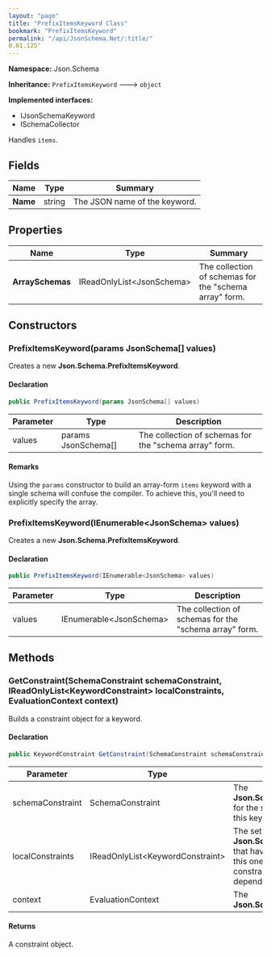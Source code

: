 ```yaml
---
layout: "page"
title: "PrefixItemsKeyword Class"
bookmark: "PrefixItemsKeyword"
permalink: "/api/JsonSchema.Net/:title/"
0.01.125"
---
```

**Namespace:** Json.Schema

**Inheritance:**
`PrefixItemsKeyword`
 🡒 
`object`

**Implemented interfaces:**

- IJsonSchemaKeyword
- ISchemaCollector

Handles `items`.

## Fields

| Name | Type | Summary |
|---|---|---|
| **Name** | string | The JSON name of the keyword. |

## Properties

| Name | Type | Summary |
|---|---|---|
| **ArraySchemas** | IReadOnlyList\<JsonSchema\> | The collection of schemas for the "schema array" form. |

## Constructors

### PrefixItemsKeyword(params JsonSchema[] values)

Creates a new **Json.Schema.PrefixItemsKeyword**.

#### Declaration

```c#
public PrefixItemsKeyword(params JsonSchema[] values)
```

| Parameter | Type | Description |
|---|---|---|
| values | params JsonSchema[] | The collection of schemas for the "schema array" form. |


#### Remarks

Using the `params` constructor to build an array-form `items` keyword with a single schema
will confuse the compiler.  To achieve this, you'll need to explicitly specify the array.

### PrefixItemsKeyword(IEnumerable\<JsonSchema\> values)

Creates a new **Json.Schema.PrefixItemsKeyword**.

#### Declaration

```c#
public PrefixItemsKeyword(IEnumerable<JsonSchema> values)
```

| Parameter | Type | Description |
|---|---|---|
| values | IEnumerable\<JsonSchema\> | The collection of schemas for the "schema array" form. |


## Methods

### GetConstraint(SchemaConstraint schemaConstraint, IReadOnlyList\<KeywordConstraint\> localConstraints, EvaluationContext context)

Builds a constraint object for a keyword.

#### Declaration

```c#
public KeywordConstraint GetConstraint(SchemaConstraint schemaConstraint, IReadOnlyList<KeywordConstraint> localConstraints, EvaluationContext context)
```

| Parameter | Type | Description |
|---|---|---|
| schemaConstraint | SchemaConstraint | The **Json.Schema.SchemaConstraint** for the schema object that houses this keyword. |
| localConstraints | IReadOnlyList\<KeywordConstraint\> | The set of other **Json.Schema.KeywordConstraint**s that have been processed prior to this one. Will contain the constraints for keyword dependencies. |
| context | EvaluationContext | The **Json.Schema.EvaluationContext**. |


#### Returns

A constraint object.

